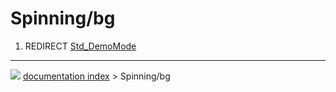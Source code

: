 # Spinning/bg
1.  REDIRECT [Std_DemoMode](Std_DemoMode.md)



---
![](images/Button_right.svg) [documentation index](../README.md) > Spinning/bg
